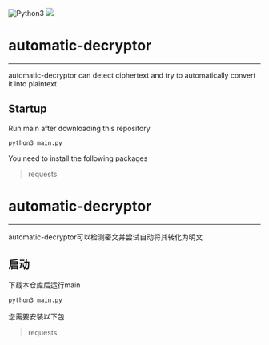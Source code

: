 ![Python3](https://img.shields.io/badge/Language-Python3-green)
![](https://img.shields.io/badge/Contributors-2-blueviolet)

# automatic-decryptor

---

automatic-decryptor can detect ciphertext and try to automatically convert it into plaintext



## Startup

Run main after downloading this repository

````python
python3 main.py
````



You need to install the following packages

> requests

# automatic-decryptor

---

automatic-decryptor可以检测密文并尝试自动将其转化为明文



## 启动

下载本仓库后运行main



````python
python3 main.py
````



您需要安装以下包

> requests

